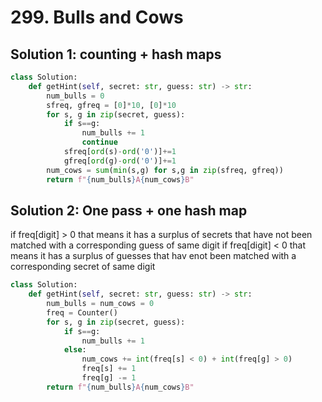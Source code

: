 # 299. Bulls and Cows

## Solution 1: counting + hash maps

```py
class Solution:
    def getHint(self, secret: str, guess: str) -> str:
        num_bulls = 0
        sfreq, gfreq = [0]*10, [0]*10
        for s, g in zip(secret, guess):
            if s==g:
                num_bulls += 1
                continue
            sfreq[ord(s)-ord('0')]+=1
            gfreq[ord(g)-ord('0')]+=1
        num_cows = sum(min(s,g) for s,g in zip(sfreq, gfreq))
        return f"{num_bulls}A{num_cows}B"
```

## Solution 2: One pass + one hash map

if freq[digit] > 0 that means it has a surplus of secrets that have not been matched with a corresponding guess of same digit
if freq[digit] < 0 that means it has a surplus of guesses that hav enot been matched with a corresponding secret of same digit

```py
class Solution:
    def getHint(self, secret: str, guess: str) -> str:
        num_bulls = num_cows = 0
        freq = Counter()
        for s, g in zip(secret, guess):
            if s==g:
                num_bulls += 1
            else:
                num_cows += int(freq[s] < 0) + int(freq[g] > 0)
                freq[s] += 1
                freq[g] -= 1
        return f"{num_bulls}A{num_cows}B"
```